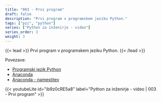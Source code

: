 ```yaml
---
title: "003 - Prvi program"
draft: false
description: "Prvi program v programskem jeziku Python."
tags: ["pzi", "python"]
series: ["Python za inženirje - video"]
series_order: 3
weight: 3
---
```


{{< lead >}}
Prvi program v programskem jeziku Python.
{{< /lead >}}

Povezave:
- [Programski jezik Python](https://python.org)
- [Anaconda](https://www.anaconda.com)
- [Anaconda - namestitev](https://www.anaconda.com/download#download)

{{< youtubeLite id="ib9z0cRE5a8" label="Python za inženirje - video | 003 - Prvi program" >}}
